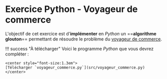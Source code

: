 # Exercice Python - Voyageur de commerce

L'objectif de cet exercice est d'**implémenter** en *Python* un ==**algorithme glouton**== permettant de résoudre le problème du [voyageur de commerce](cours.md#probleme-du-voyageur-de-commerce).

!!! success "À télécharger"
    Voici le programme *Python* que vous devrez compléter :

    <center style="font-size:1.3em">
    [Télécharger `voyageur_commerce.py`](src/voyageur_commerce.py)
    </center>